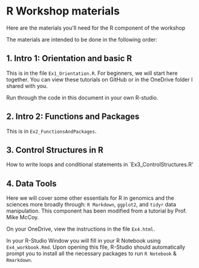 # R Workshop materials

Here are the materials you'll need for the R component of the workshop

The materials are intended to be done in the following order:

## 1. Intro 1: Orientation and basic R

This is in the file `Ex1_Orientation.R`. For beginners, we will start here together. You can view these tutorials on GitHub or in the OneDrive folder I shared with you.

Run through the code in this document in your own R-studio. 

 
## 2. Intro 2: Functions and Packages

This is in `Ex2_FunctionsAndPackages`. 


## 3. Control Structures in R

How to write loops and conditional statements in `Ex3_ControlStructures.R'

## 4. Data Tools

Here we will cover some other essentials for R in genomics and the sciences more broadly through:
`R Markdown`, `ggplot2`, and `tidyr` data manipulation. This component has been modified from a tutorial by Prof. Mike McCoy. 

On your OneDrive, view the instructions in the file `Ex4.html`. 

In your R-Studio Window you will fill in your R Notebook using `Ex4_workbook.Rmd`. 
Upon opening this file, R-Studio should automatically prompt you to install all the necessary packages to run `R Notebook` & `Rmarkdown`. 


